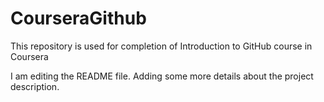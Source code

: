 # CourseraGithub
This repository is used for completion of Introduction to GitHub course in Coursera

I am editing the README file. Adding some more details about the project description.
